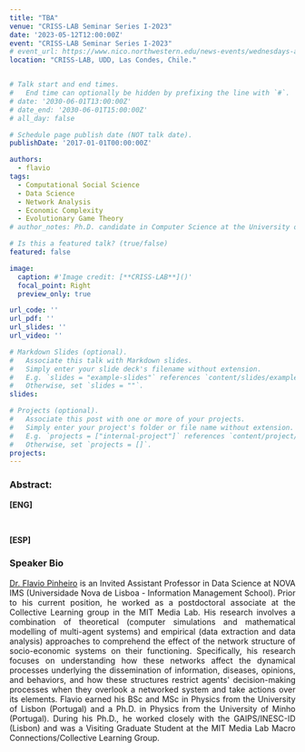 ```yaml
---
title: "TBA"
venue: "CRISS-LAB Seminar Series I-2023"
date: '2023-05-12T12:00:00Z'
event: "CRISS-LAB Seminar Series I-2023"
# event_url: https://www.nico.northwestern.edu/news-events/wednesdays-at-nico/speakers-2021.html
location: "CRISS-LAB, UDD, Las Condes, Chile."


# Talk start and end times.
#   End time can optionally be hidden by prefixing the line with `#`.
# date: '2030-06-01T13:00:00Z'
# date_end: '2030-06-01T15:00:00Z'
# all_day: false

# Schedule page publish date (NOT talk date).
publishDate: '2017-01-01T00:00:00Z'

authors: 
  - flavio
tags: 
  - Computational Social Science
  - Data Science
  - Network Analysis
  - Economic Complexity
  - Evolutionary Game Theory
# author_notes: Ph.D. candidate in Computer Science at the University of Toulouse.

# Is this a featured talk? (true/false)
featured: false

image:
  caption: #'Image credit: [**CRISS-LAB**]()'
  focal_point: Right
  preview_only: true

url_code: ''
url_pdf: ''
url_slides: ''
url_video: ''

# Markdown Slides (optional).
#   Associate this talk with Markdown slides.
#   Simply enter your slide deck's filename without extension.
#   E.g. `slides = "example-slides"` references `content/slides/example-slides.md`.
#   Otherwise, set `slides = ""`.
slides:

# Projects (optional).
#   Associate this post with one or more of your projects.
#   Simply enter your project's folder or file name without extension.
#   E.g. `projects = ["internal-project"]` references `content/project/deep-learning/index.md`.
#   Otherwise, set `projects = []`.
projects:
---
```


<head>
<script src="https://cdn.jsdelivr.net/npm/add-to-calendar-button@2" async defer></script>

</head>


<div>
<add-to-calendar-button
  name="TBA. By Flavio Pinheiro, Ph.D. at CRISS-LAB (Via Zoom)"
  description="Zoom link: https://udd.zoom.us/j/82674667828?pwd=amlmNlk3R0hPZzlFOTRYY2tZRW9Gdz09"
  startDate="2023-05-12"
  endDate="2023-05-12"
  startTime="11:00"
  endTime="12:30"
  location="Virtual"
  options="['Apple','Google','iCal','Microsoft365','Outlook.com','Yahoo']"
  timeZone="America/Santiago"
  trigger="click"
  inline
  listStyle="modal"
  iCalFileName="Reminder-Event"
  >
</add-to-calendar-button>
</div>

### Abstract:
<div>

**[ENG]**
<p align="justify"> 
</p>
<br>

**[ESP]**
<p align="justify"> 
</p>

### Speaker Bio
<p align="justify">  <a href="https://scholar.google.com/citations?user=_nJlyEgAAAAJ&hl=es" target="_blank">Dr. Flavio Pinheiro</a>  is an Invited Assistant Professor in Data Science at NOVA IMS (Universidade Nova de Lisboa - Information Management School). Prior to his current position, he worked as a postdoctoral associate at the Collective Learning group in the MIT Media Lab. His research involves a combination of theoretical (computer simulations and mathematical modelling of multi-agent systems) and empirical (data extraction and data analysis) approaches to comprehend the effect of the network structure of socio-economic systems on their functioning. Specifically, his research focuses on understanding how these networks affect the dynamical processes underlying the dissemination of information, diseases, opinions, and behaviors, and how these structures restrict agents' decision-making processes when they overlook a networked system and take actions over its elements. Flavio earned his BSc and MSc in Physics from the University of Lisbon (Portugal) and a Ph.D. in Physics from the University of Minho (Portugal). During his Ph.D., he worked closely with the GAIPS/INESC-ID (Lisbon) and was a Visiting Graduate Student at the MIT Media Lab Macro Connections/Collective Learning Group.</p>

</div>

